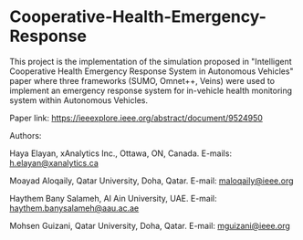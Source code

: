 # Cooperative-Health-Emergency-Response

This project is the implementation of the simulation proposed in "Intelligent Cooperative Health Emergency Response System in Autonomous Vehicles" paper where three frameworks (SUMO, Omnet++, Veins) were used to implement an emergency response system for in-vehicle health monitoring system within Autonomous Vehicles.

Paper link: https://ieeexplore.ieee.org/abstract/document/9524950

Authors: 

Haya Elayan, xAnalytics Inc., Ottawa, ON, Canada. E-mails: h.elayan@xanalytics.ca

Moayad Aloqaily, Qatar University, Doha, Qatar. E-mail: maloqaily@ieee.org

Haythem Bany Salameh, Al Ain University, UAE. E-mail: haythem.banysalameh@aau.ac.ae

Mohsen Guizani, Qatar University, Doha, Qatar. E-mail: mguizani@ieee.org
